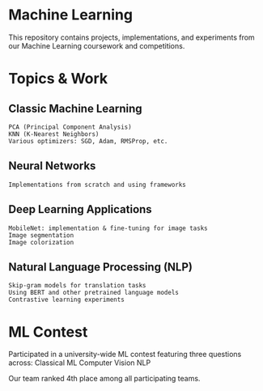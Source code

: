 # Machine Learning
  This repository contains projects, implementations, and experiments from our Machine Learning coursework and competitions.

# Topics & Work
  ## Classic Machine Learning
    PCA (Principal Component Analysis)
    KNN (K-Nearest Neighbors)
    Various optimizers: SGD, Adam, RMSProp, etc.

  ## Neural Networks
    Implementations from scratch and using frameworks
  ## Deep Learning Applications
    MobileNet: implementation & fine-tuning for image tasks
    Image segmentation
    Image colorization
  ## Natural Language Processing (NLP)
    Skip-gram models for translation tasks
    Using BERT and other pretrained language models
    Contrastive learning experiments

# ML Contest
  Participated in a university-wide ML contest featuring three questions across:
  Classical ML
  Computer Vision
  NLP

Our team ranked 4th place among all participating teams.
